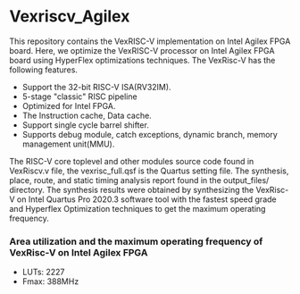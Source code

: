 # Vexriscv_Agilex
This repository contains the VexRISC-V implementation on Intel Agilex FPGA board. 
Here, we optimize the VexRISC-V processor on Intel Agilex FPGA board using HyperFlex optimizations techniques. 
The VexRisc-V has the following features.
<ul>
  <li> Support the 32-bit RISC-V ISA(RV32IM). </li>
  <li> 5-stage "classic" RISC pipeline</li>
  <li>Optimized for Intel FPGA.</li>
    <li>The Instruction cache, Data cache.</li>
    <li>Support single cycle barrel shifter.</li>
    <li>Supports debug module, catch exceptions, dynamic branch, memory management unit(MMU).</li>
</ul>
The RISC-V core toplevel and other modules source code found in VexRiscv.v file,  the vexrisc_full.qsf is the Quartus setting file. 
The synthesis, place, route, and static timing analysis report found in the output_files/ directory. 
The synthesis results were obtained by synthesizing the VexRisc-V on Intel Quartus Pro 2020.3 software tool with the fastest speed grade and Hyperflex Optimization techniques to get the maximum operating frequency.
<h3> Area utilization and the maximum operating frequency of VexRisc-V on Intel Agilex FPGA </h3>
<ul>
  <li> LUTs: 2227 </li>
  <li> Fmax: 388MHz</li>
</ul>
